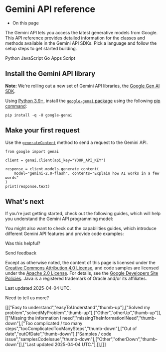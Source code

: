 # Gemini API reference

* On this page

The Gemini API lets you access the latest generative models from Google. This
API reference provides detailed information for the classes and methods
available in the Gemini API SDKs. Pick a language and follow the setup steps
to get started building.

Python
JavaScript
Go
Apps Script

## Install the Gemini API library

**Note:** We're rolling out a new set of Gemini API libraries, the
[Google Gen AI SDK](/gemini-api/docs/sdks).

Using [Python 3.9+](https://www.python.org/downloads/), install the
[`google-genai` package](https://pypi.org/project/google-genai/)
using the following [pip command](https://packaging.python.org/en/latest/tutorials/installing-packages/):

```
pip install -q -U google-genai

```

## Make your first request

Use the
[`generateContent`](/api/generate-content#method:-models.generatecontent) method
to send a request to the Gemini API.

```
from google import genai

client = genai.Client(api_key="YOUR_API_KEY")

response = client.models.generate_content(
    model="gemini-2.0-flash", contents="Explain how AI works in a few words"
)
print(response.text)

```

## What's next

If you're just getting started, check out the following guides, which will help
you understand the Gemini API programming model:

You might also want to check out the capabilities guides, which introduce different
Gemini API features and provide code examples:

Was this helpful?

Send feedback

Except as otherwise noted, the content of this page is licensed under the [Creative Commons Attribution 4.0 License](https://creativecommons.org/licenses/by/4.0/), and code samples are licensed under the [Apache 2.0 License](https://www.apache.org/licenses/LICENSE-2.0). For details, see the [Google Developers Site Policies](https://developers.google.com/site-policies). Java is a registered trademark of Oracle and/or its affiliates.

Last updated 2025-04-04 UTC.

Need to tell us more?

[[["Easy to understand","easyToUnderstand","thumb-up"],["Solved my problem","solvedMyProblem","thumb-up"],["Other","otherUp","thumb-up"]],[["Missing the information I need","missingTheInformationINeed","thumb-down"],["Too complicated / too many steps","tooComplicatedTooManySteps","thumb-down"],["Out of date","outOfDate","thumb-down"],["Samples / code issue","samplesCodeIssue","thumb-down"],["Other","otherDown","thumb-down"]],["Last updated 2025-04-04 UTC."],[],[]]